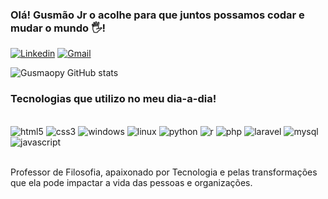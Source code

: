 ### Olá! Gusmão Jr o acolhe para que juntos possamos codar e mudar o mundo 🖐️!

[![Linkedin](https://img.shields.io/badge/LinkedIn-0077B5?style=for-the-badge&logo=linkedin&logoColor=white)](https://www.linkedin.com/in/celso-gusmao-215a8a113/)
[![Gmail](https://img.shields.io/badge/Gmail-D14836?style=for-the-badge&logo=gmail&logoColor=white)]()

![Gusmaopy GitHub stats](https://github-readme-stats.vercel.app/api?username=gusmaopy&show_icons=true&theme=radical)

### Tecnologias que utilizo no meu dia-a-dia!

<div style="display:inline_block"><br/>
    <img algn="center"alt=html5 src="https://img.shields.io/badge/HTML5-E34F26?style=for-the-badge&logo=html5&logoColor=white">
    <img algn="center"alt=css3 src="https://img.shields.io/badge/CSS3-1572B6?style=for-the-badge&logo=css3&logoColor=white">
    <img algn="center"alt=windows src="https://img.shields.io/badge/Windows-0078D6?style=for-the-badge&logo=windows&logoColor=white">
    <img algn="center"alt=linux src="https://img.shields.io/badge/Ubuntu-E95420?style=for-the-badge&logo=ubuntu&logoColor=white">
    <img algn="center"alt=python src="https://img.shields.io/badge/Python-14354C?style=for-the-badge&logo=python&logoColor=white">
    <img algn="center"alt=r src="https://img.shields.io/badge/R-276DC3?style=for-the-badge&logo=r&logoColor=white">
    <img algn="center"alt=php src="https://img.shields.io/badge/PHP-777BB4?style=for-the-badge&logo=php&logoColor=white">
    <img algn="center"alt=laravel src="https://img.shields.io/badge/Laravel-FF2D20?style=for-the-badge&logo=laravel&logoColor=white">
    <img algn="center"alt=mysql src="https://img.shields.io/badge/MySQL-00000F?style=for-the-badge&logo=mysql&logoColor=white">
    <img algn="center"alt=javascript src="https://img.shields.io/badge/JavaScript-F7DF1E?style=for-the-badge&logo=javascript&logoColor=black">
</div><br/>

Professor de Filosofia, apaixonado por Tecnologia e pelas transformações que ela pode impactar a vida das pessoas e organizações.

